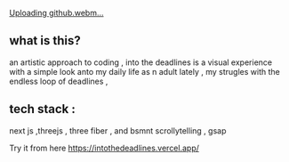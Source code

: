 
[Uploading github.webm…]()

## what is this?
an artistic approach to coding ,  into the deadlines is a visual experience with a simple look anto my daily life as n adult lately  , my strugles with the endless loop of deadlines , 

## tech stack : 
 next js ,threejs , three fiber , and bsmnt scrollytelling , gsap

Try it from here https://intothedeadlines.vercel.app/


